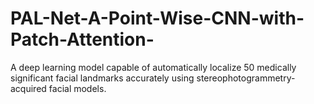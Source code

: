 # PAL-Net-A-Point-Wise-CNN-with-Patch-Attention-
A deep learning model capable of automatically localize 50 medically significant facial landmarks accurately using stereophotogrammetry-acquired facial models.
